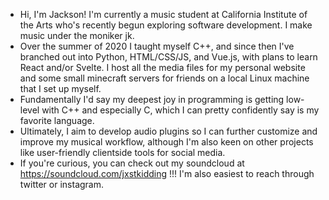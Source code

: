  - Hi, I'm Jackson! I'm currently a music student at California Institute of the Arts who's recently begun exploring 
software development. I make music under the moniker jk.
 - Over the summer of 2020 I taught myself C++, and since then I've branched out into Python, HTML/CSS/JS, 
and Vue.js, with plans to learn React and/or Svelte. I host all the media files for my personal website and some small minecraft servers for friends on a local Linux machine that I set up myself.
 - Fundamentally I'd say my deepest joy in programming is getting low-level with C++ and especially C, which I can pretty confidently say is my favorite language.
 - Ultimately, I aim to develop audio plugins so  I can further customize and improve my musical workflow, although 
I'm also keen on other projects like user-friendly clientside tools for social media. 
- If you're curious, you can check out my soundcloud at https://soundcloud.com/jxstkidding !!! I'm also easiest to reach through twitter or instagram.
